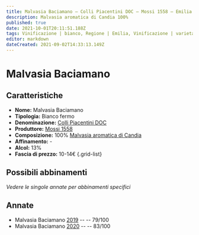 ```yaml
---
title: Malvasia Baciamano – Colli Piacentini DOC – Mossi 1558 – Emilia (IT) – 10-14€ – 2★
description: Malvasia aromatica di Candia 100%
published: true
date: 2021-10-01T20:11:51.188Z
tags: Vinificazione | bianco, Regione | Emilia, Vinificazione | varietale, Vinificazione | fermo, Valutazioni | 2 stelle, Vitigni | Malvasia di Candia aromatica, Prezzi | 10-14€
editor: markdown
dateCreated: 2021-09-02T14:33:13.149Z
---
```


# Malvasia Baciamano

## Caratteristiche
- **Nome:** Malvasia Baciamano
- **Tipologia:** Bianco fermo
- **Denominazione:** [Colli Piacentini DOC](/denominazioni/Italia/Emilia/DOC/Colli-Piacentini)
- **Produttore:** [Mossi 1558](/produttori/Italia/Emilia/Mossi-1558) 
- **Composizione:** 100% [Malvasia aromatica di Candia](/vitigni/Italia/bacca-bianca/malvasia-di-candia-aromatica)
- **Affinamento:** -
- **Alcol:** 13%
- **Fascia di prezzo:** 10-14€
{.grid-list}

## Possibili abbinamenti
*Vedere le singole annate per abbinamenti specifici*

## Annate
- Malvasia Baciamano [2019](/vini/Italia/Emilia/Mossi-1558/Malvasia-Baciamano/2019) -- <span class="star-1"></span> -- 79/100
- Malvasia Baciamano [2020](/vini/Italia/Emilia/Mossi-1558/Malvasia-Baciamano/2020) -- <span class="star-2"></span> -- 83/100

